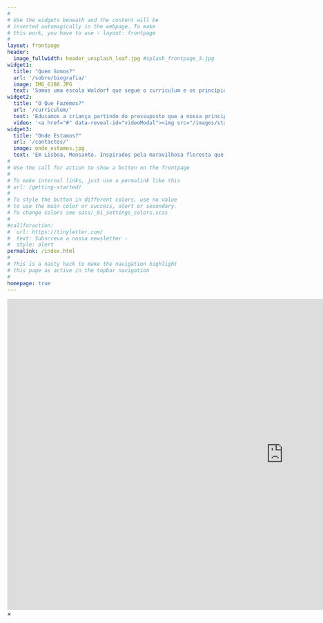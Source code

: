 ```yaml
---
#
# Use the widgets beneath and the content will be
# inserted automagically in the webpage. To make
# this work, you have to use › layout: frontpage
#
layout: frontpage
header:
  image_fullwidth: header_unsplash_leaf.jpg #splash_frontpage_3.jpg
widget1:
  title: "Quem Somos?"
  url: '/sobre/biografia/'
  image: IMG_6188.JPG
  text: 'Somos uma escola Waldorf que segue o curriculum e os princípios da pedagogia de Rudolf Steiner e da Antroposofia. Recebemos crianças desde o jardim de infância (a partir dos 3 anos de idade) até à 6ªclasse.'
widget2:
  title: "O Que Fazemos?"
  url: '/curriculum/'
  text: 'Educamos a criança partindo do pressuposto que a nossa principal tarefa é descobrir a intenção e a aptidão individual de cada ser humano que nos chega. Caminhando com a criança e ajudando na transformação dos obstáculos e desafios trabalhamos juntos para um futuro em que cada um possa agir de modo livre e consciente no mundo.'
  video: '<a href="#" data-reveal-id="videoModal"><img src="/images/start-video-prep-for-life.JPG" width="302" height="182" alt=""/></a>'
widget3:
  title: "Onde Estamos?"
  url: '/contactos/'
  image: onde_estamos.jpg
  text: 'Em Lisboa, Monsanto. Inspirados pela maravilhosa floresta que nos envolve e sustenta.'
#
# Use the call for action to show a button on the frontpage
#
# To make internal links, just use a permalink like this
# url: /getting-started/
#
# To style the button in different colors, use no value
# to use the main color or success, alert or secondary.
# To change colors see sass/_01_settings_colors.scss
#
#callforaction:
#  url: https://tinyletter.com/
#  text: Subscreva a nossa newsletter ›
#  style: alert
permalink: /index.html
#
# This is a nasty hack to make the navigation highlight
# this page as active in the topbar navigation
#
homepage: true
---
```


<div id="videoModal" class="reveal-modal large" data-reveal="">
  <div class="flex-video widescreen vimeo" style="display: block;">
    <iframe width="1280" height="720" src="https://www.youtube.com/embed/B-ZSeepDmPE" frameborder="0" allowfullscreen></iframe>
  </div>
  <a class="close-reveal-modal">&#215;</a>
</div>
